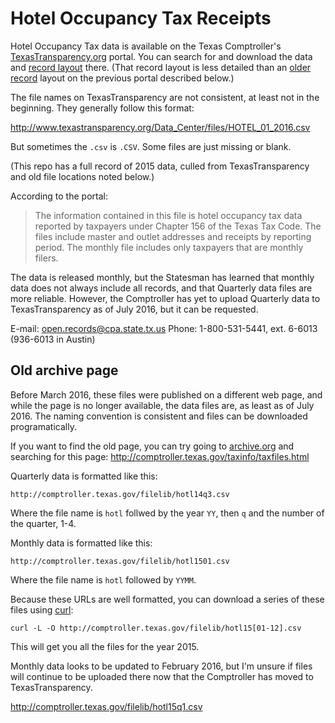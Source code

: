 Hotel Occupancy Tax Receipts
============================

Hotel Occupancy Tax data is available on the Texas Comptroller's [TexasTransparency.org](http://www.texastransparency.org/Data_Center/Search_Datasets.php) portal. You can search for and download the data and [record layout](HOTELTAX_LYOT.TXT) there. (That record layout is less detailed than an [older record](old-hoteltax-layout.txt) layout on the previous portal described below.)

The file names on TexasTransparency are not consistent, at least not in the beginning. They generally follow this format:

http://www.texastransparency.org/Data_Center/files/HOTEL_01_2016.csv

But sometimes the `.csv` is `.CSV`. Some files are just missing or blank.

(This repo has a full record of 2015 data, culled from TexasTransparency and old file locations noted below.)

According to the portal:

> The information contained in this file is hotel occupancy tax data reported by taxpayers under Chapter 156 of the Texas Tax Code. The files include master and outlet addresses and receipts by reporting period. The monthly file includes only taxpayers that are monthly filers.

The data is released monthly, but the Statesman has learned that monthly data does not always include all records, and that Quarterly data files are more reliable. However, the Comptroller has yet to upload Quarterly data to TexasTransparency as of July 2016, but it can be requested.

E-mail: open.records@cpa.state.tx.us
Phone: 1-800-531-5441, ext. 6-6013 (936-6013 in Austin)

## Old archive page

Before March 2016, these files were published on a different web page, and while the page is no longer available, the data files are, as least as of July 2016. The naming convention is consistent and files can be downloaded programatically.

If you want to find the old page, you can try going to [archive.org](http://web.archive.org) and searching for this page: http://comptroller.texas.gov/taxinfo/taxfiles.html

Quarterly data is formatted like this:

`http://comptroller.texas.gov/filelib/hotl14q3.csv`

Where the file name is `hotl` follwed by the year `YY`, then `q` and the number of the quarter, 1-4.

Monthly data is formatted like this:

`http://comptroller.texas.gov/filelib/hotl1501.csv`

Where the file name is `hotl` followed by `YYMM`.

Because these URLs are well formatted, you can download a series of these files using [curl](http://man.cx/curl):

`curl -L -O http://comptroller.texas.gov/filelib/hotl15[01-12].csv`

This will get you all the files for the year 2015.

Monthly data looks to be updated to February 2016, but I'm unsure if files will continue to be uploaded there now that the Comptroller has moved to TexasTransparency.


http://comptroller.texas.gov/filelib/hotl15q1.csv
